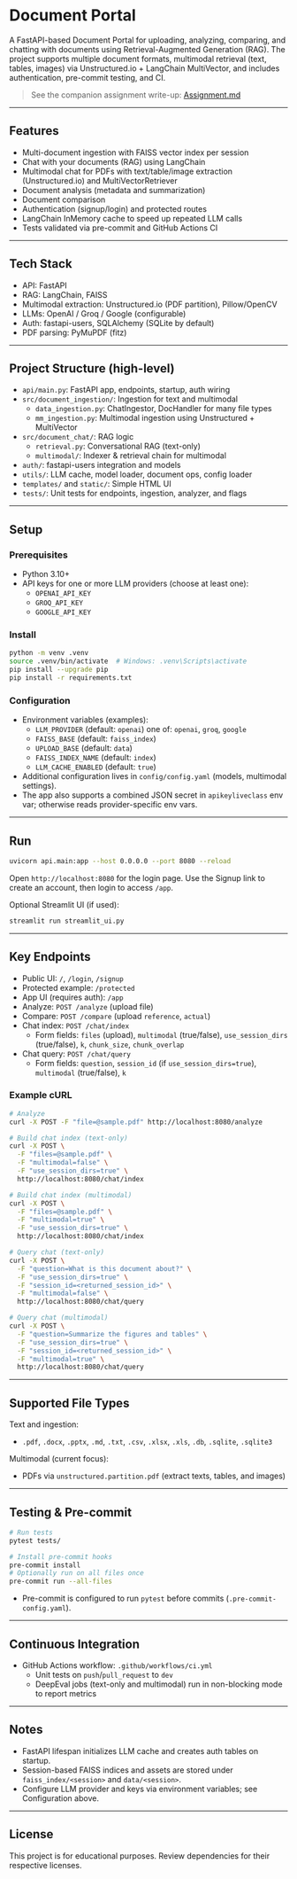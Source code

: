 # Document Portal

A FastAPI-based Document Portal for uploading, analyzing, comparing, and chatting with documents using Retrieval-Augmented Generation (RAG). The project supports multiple document formats, multimodal retrieval (text, tables, images) via Unstructured.io + LangChain MultiVector, and includes authentication, pre-commit testing, and CI.

> See the companion assignment write-up: [Assignment.md](./Assignment.md)

---

## Features

- Multi-document ingestion with FAISS vector index per session
- Chat with your documents (RAG) using LangChain
- Multimodal chat for PDFs with text/table/image extraction (Unstructured.io) and MultiVectorRetriever
- Document analysis (metadata and summarization)
- Document comparison
- Authentication (signup/login) and protected routes
- LangChain InMemory cache to speed up repeated LLM calls
- Tests validated via pre-commit and GitHub Actions CI

---

## Tech Stack

- API: FastAPI
- RAG: LangChain, FAISS
- Multimodal extraction: Unstructured.io (PDF partition), Pillow/OpenCV
- LLMs: OpenAI / Groq / Google (configurable)
- Auth: fastapi-users, SQLAlchemy (SQLite by default)
- PDF parsing: PyMuPDF (fitz)

---

## Project Structure (high-level)

- `api/main.py`: FastAPI app, endpoints, startup, auth wiring
- `src/document_ingestion/`: Ingestion for text and multimodal
  - `data_ingestion.py`: ChatIngestor, DocHandler for many file types
  - `mm_ingestion.py`: Multimodal ingestion using Unstructured + MultiVector
- `src/document_chat/`: RAG logic
  - `retrieval.py`: Conversational RAG (text-only)
  - `multimodal/`: Indexer & retrieval chain for multimodal
- `auth/`: fastapi-users integration and models
- `utils/`: LLM cache, model loader, document ops, config loader
- `templates/` and `static/`: Simple HTML UI
- `tests/`: Unit tests for endpoints, ingestion, analyzer, and flags

---

## Setup

### Prerequisites

- Python 3.10+
- API keys for one or more LLM providers (choose at least one):
  - `OPENAI_API_KEY`
  - `GROQ_API_KEY`
  - `GOOGLE_API_KEY`

### Install

```bash
python -m venv .venv
source .venv/bin/activate  # Windows: .venv\Scripts\activate
pip install --upgrade pip
pip install -r requirements.txt
```

### Configuration

- Environment variables (examples):
  - `LLM_PROVIDER` (default: `openai`) one of: `openai`, `groq`, `google`
  - `FAISS_BASE` (default: `faiss_index`)
  - `UPLOAD_BASE` (default: `data`)
  - `FAISS_INDEX_NAME` (default: `index`)
  - `LLM_CACHE_ENABLED` (default: `true`)
- Additional configuration lives in `config/config.yaml` (models, multimodal settings).
- The app also supports a combined JSON secret in `apikeyliveclass` env var; otherwise reads provider-specific env vars.

---

## Run

```bash
uvicorn api.main:app --host 0.0.0.0 --port 8080 --reload
```

Open `http://localhost:8080` for the login page. Use the Signup link to create an account, then login to access `/app`.

Optional Streamlit UI (if used):

```bash
streamlit run streamlit_ui.py
```

---

## Key Endpoints

- Public UI: `/`, `/login`, `/signup`
- Protected example: `/protected`
- App UI (requires auth): `/app`
- Analyze: `POST /analyze` (upload file)
- Compare: `POST /compare` (upload `reference`, `actual`)
- Chat index: `POST /chat/index`
  - Form fields: `files` (upload), `multimodal` (true/false), `use_session_dirs` (true/false), `k`, `chunk_size`, `chunk_overlap`
- Chat query: `POST /chat/query`
  - Form fields: `question`, `session_id` (if `use_session_dirs=true`), `multimodal` (true/false), `k`

### Example cURL

```bash
# Analyze
curl -X POST -F "file=@sample.pdf" http://localhost:8080/analyze

# Build chat index (text-only)
curl -X POST \
  -F "files=@sample.pdf" \
  -F "multimodal=false" \
  -F "use_session_dirs=true" \
  http://localhost:8080/chat/index

# Build chat index (multimodal)
curl -X POST \
  -F "files=@sample.pdf" \
  -F "multimodal=true" \
  -F "use_session_dirs=true" \
  http://localhost:8080/chat/index

# Query chat (text-only)
curl -X POST \
  -F "question=What is this document about?" \
  -F "use_session_dirs=true" \
  -F "session_id=<returned_session_id>" \
  -F "multimodal=false" \
  http://localhost:8080/chat/query

# Query chat (multimodal)
curl -X POST \
  -F "question=Summarize the figures and tables" \
  -F "use_session_dirs=true" \
  -F "session_id=<returned_session_id>" \
  -F "multimodal=true" \
  http://localhost:8080/chat/query
```

---

## Supported File Types

Text and ingestion:

- `.pdf`, `.docx`, `.pptx`, `.md`, `.txt`, `.csv`, `.xlsx`, `.xls`, `.db`, `.sqlite`, `.sqlite3`

Multimodal (current focus):

- PDFs via `unstructured.partition.pdf` (extract texts, tables, and images)

---

## Testing & Pre-commit

```bash
# Run tests
pytest tests/

# Install pre-commit hooks
pre-commit install
# Optionally run on all files once
pre-commit run --all-files
```

- Pre-commit is configured to run `pytest` before commits (`.pre-commit-config.yaml`).

---

## Continuous Integration

- GitHub Actions workflow: `.github/workflows/ci.yml`
  - Unit tests on `push`/`pull_request` to `dev`
  - DeepEval jobs (text-only and multimodal) run in non-blocking mode to report metrics

---

## Notes

- FastAPI lifespan initializes LLM cache and creates auth tables on startup.
- Session-based FAISS indices and assets are stored under `faiss_index/<session>` and `data/<session>`.
- Configure LLM provider and keys via environment variables; see Configuration above.

---

## License

This project is for educational purposes. Review dependencies for their respective licenses.